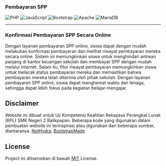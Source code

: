 ### Pembayaran SPP

![PHP](https://img.shields.io/badge/php-%23777BB4.svg?style=for-the-badge&logo=php&logoColor=white)
![JavaScript](https://img.shields.io/badge/javascript-%23323330.svg?style=for-the-badge&logo=javascript&logoColor=%23F7DF1E)
![Bootstrap](https://img.shields.io/badge/bootstrap-%23563D7C.svg?style=for-the-badge&logo=bootstrap&logoColor=white)
![Apache](https://img.shields.io/badge/apache-%23D42029.svg?style=for-the-badge&logo=apache&logoColor=white)
![MariaDB](https://img.shields.io/badge/MariaDB-003545?style=for-the-badge&logo=mariadb&logoColor=white)

---

### Konfirmasi Pembayaran SPP Secara Online

Dengan layanan pembayaran SPP online, siswa dapat dengan mudah melakukan konfirmasi pembayaran dan
melihat riwayat pembayaran mereka secara online. Sistem ini memungkinkan siswa untuk menghindari
antrean panjang di kantor keuangan sekolah dan membayar SPP dengan mudah melalui internet. Selain
itu, fitur riwayat pembayaran memungkinkan siswa untuk melacak status pembayaran mereka dan
memastikan bahwa pembayaran mereka telah diterima oleh pihak sekolah. Dengan layanan pembayaran SPP
online, siswa dapat menghemat waktu dan tenaga, sehingga dapat lebih fokus pada kegiatan
belajar-mengajar.

## Disclaimer

Website ini dibuat untuk Uji Kompetensi Keahlian Rekayasa Perangkat Lunak (RPL) SMK Negeri 2 Balikpapan.
Beberapa kode yang digunakan dalam pembuatan website ini terinspirasi atau digunakan dari beberapa sumber,
diantaranya: [NotHydra](https://github.com/NotHydra/pelaporan-pengaduan-masyarakat), [BootstrapMade](https://bootstrapmade.com/)

## License

Project ini dilisensikan di bawah [MIT](LICENSE) License.
